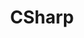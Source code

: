 ---
title: CSharp
menu:
  sidebar:
    name: "[後端] csharp"
    identifier: csharp
    weight: 300
---